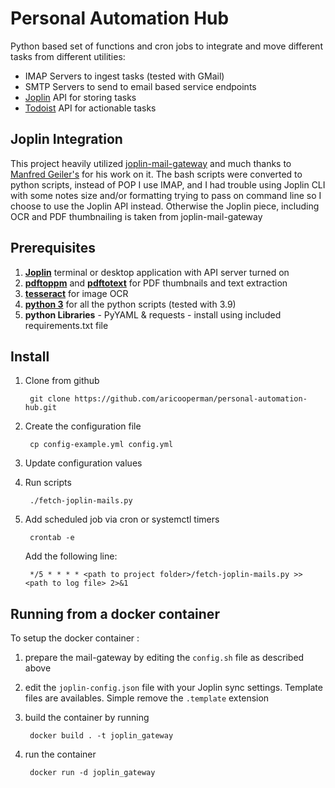 # Personal Automation Hub

Python based set of functions and cron jobs to integrate and move different tasks from different utilities:

* IMAP Servers to ingest tasks (tested with GMail)
* SMTP Servers to send to email based service endpoints
* [Joplin](https://joplin.cozic.net/) API for storing tasks
* [Todoist](https://todoist.com/) API for actionable tasks

## Joplin Integration
This project heavily utilized [joplin-mail-gateway](https://github.com/manolitto/joplin-mail-gateway) and much thanks to 
[Manfred Geiler's](https://github.com/manolitto) for his work on it. The bash scripts were converted to python scripts, 
instead of POP I use IMAP, and I had trouble using Joplin CLI with some notes size and/or formatting trying to pass on 
command line so I choose to use the Joplin API instead. Otherwise the Joplin piece, including OCR and PDF thumbnailing 
is taken from joplin-mail-gateway

## Prerequisites

1. [**Joplin**](https://joplin.cozic.net/) terminal or desktop application with API server turned on
2. [**pdftoppm**](https://poppler.freedesktop.org/) and [**pdftotext**](https://poppler.freedesktop.org/) for PDF thumbnails and text extraction
3. [**tesseract**](https://github.com/tesseract-ocr/tesseract) for image OCR
4. [**python 3**](https://www.python.org/) for all the python scripts (tested with 3.9)
5. **python Libraries** - PyYAML & requests - install using included requirements.txt file

## Install

1. Clone from github

        git clone https://github.com/aricooperman/personal-automation-hub.git
   
2. Create the configuration file
        
        cp config-example.yml config.yml
        
3. Update configuration values

4. Run scripts
        
        ./fetch-joplin-mails.py
        
8. Add scheduled job via cron or systemctl timers

        crontab -e

    Add the following line:

        */5 * * * * <path to project folder>/fetch-joplin-mails.py >> <path to log file> 2>&1           

## Running from a docker container

To setup the docker container :

1. prepare the mail-gateway by editing the `config.sh` file as described above

2. edit the `joplin-config.json` file with your Joplin sync settings. Template files are availables. Simple remove the `.template` extension

3. build the container by running

        docker build . -t joplin_gateway

4. run the container

        docker run -d joplin_gateway
